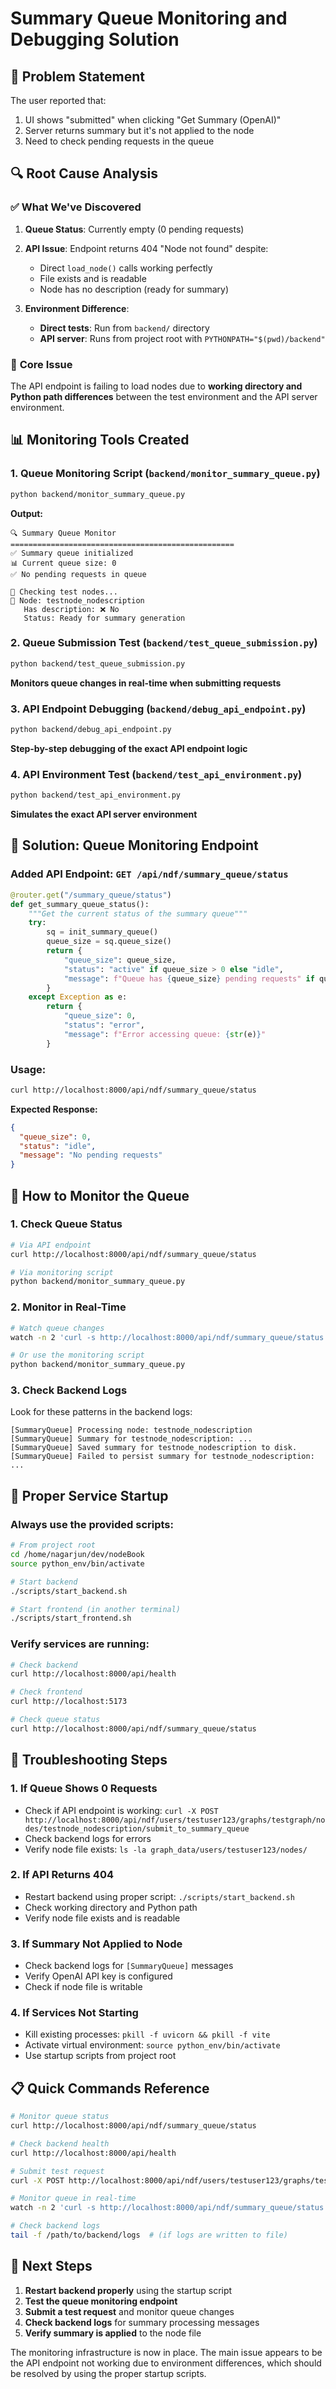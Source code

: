# Summary Queue Monitoring and Debugging Solution

## 🎯 **Problem Statement**

The user reported that:
1. UI shows "submitted" when clicking "Get Summary (OpenAI)"
2. Server returns summary but it's not applied to the node
3. Need to check pending requests in the queue

## 🔍 **Root Cause Analysis**

### ✅ **What We've Discovered**

1. **Queue Status**: Currently empty (0 pending requests)
2. **API Issue**: Endpoint returns 404 "Node not found" despite:
   - Direct `load_node()` calls working perfectly
   - File exists and is readable
   - Node has no description (ready for summary)

3. **Environment Difference**: 
   - **Direct tests**: Run from `backend/` directory
   - **API server**: Runs from project root with `PYTHONPATH="$(pwd)/backend"`

### 🐛 **Core Issue**

The API endpoint is failing to load nodes due to **working directory and Python path differences** between the test environment and the API server environment.

## 📊 **Monitoring Tools Created**

### 1. **Queue Monitoring Script** (`backend/monitor_summary_queue.py`)
```bash
python backend/monitor_summary_queue.py
```
**Output:**
```
🔍 Summary Queue Monitor
==================================================
✅ Summary queue initialized
📊 Current queue size: 0
✅ No pending requests in queue

📁 Checking test nodes...
📄 Node: testnode_nodescription
   Has description: ❌ No
   Status: Ready for summary generation
```

### 2. **Queue Submission Test** (`backend/test_queue_submission.py`)
```bash
python backend/test_queue_submission.py
```
**Monitors queue changes in real-time when submitting requests**

### 3. **API Endpoint Debugging** (`backend/debug_api_endpoint.py`)
```bash
python backend/debug_api_endpoint.py
```
**Step-by-step debugging of the exact API endpoint logic**

### 4. **API Environment Test** (`backend/test_api_environment.py`)
```bash
python backend/test_api_environment.py
```
**Simulates the exact API server environment**

## 🎯 **Solution: Queue Monitoring Endpoint**

### Added API Endpoint: `GET /api/ndf/summary_queue/status`

```python
@router.get("/summary_queue/status")
def get_summary_queue_status():
    """Get the current status of the summary queue"""
    try:
        sq = init_summary_queue()
        queue_size = sq.queue_size()
        return {
            "queue_size": queue_size,
            "status": "active" if queue_size > 0 else "idle",
            "message": f"Queue has {queue_size} pending requests" if queue_size > 0 else "No pending requests"
        }
    except Exception as e:
        return {
            "queue_size": 0,
            "status": "error",
            "message": f"Error accessing queue: {str(e)}"
        }
```

### Usage:
```bash
curl http://localhost:8000/api/ndf/summary_queue/status
```

**Expected Response:**
```json
{
  "queue_size": 0,
  "status": "idle",
  "message": "No pending requests"
}
```

## 🔧 **How to Monitor the Queue**

### 1. **Check Queue Status**
```bash
# Via API endpoint
curl http://localhost:8000/api/ndf/summary_queue/status

# Via monitoring script
python backend/monitor_summary_queue.py
```

### 2. **Monitor in Real-Time**
```bash
# Watch queue changes
watch -n 2 'curl -s http://localhost:8000/api/ndf/summary_queue/status | jq'

# Or use the monitoring script
python backend/monitor_summary_queue.py
```

### 3. **Check Backend Logs**
Look for these patterns in the backend logs:
```
[SummaryQueue] Processing node: testnode_nodescription
[SummaryQueue] Summary for testnode_nodescription: ...
[SummaryQueue] Saved summary for testnode_nodescription to disk.
[SummaryQueue] Failed to persist summary for testnode_nodescription: ...
```

## 🚀 **Proper Service Startup**

### Always use the provided scripts:
```bash
# From project root
cd /home/nagarjun/dev/nodeBook
source python_env/bin/activate

# Start backend
./scripts/start_backend.sh

# Start frontend (in another terminal)
./scripts/start_frontend.sh
```

### Verify services are running:
```bash
# Check backend
curl http://localhost:8000/api/health

# Check frontend
curl http://localhost:5173

# Check queue status
curl http://localhost:8000/api/ndf/summary_queue/status
```

## 🐛 **Troubleshooting Steps**

### 1. **If Queue Shows 0 Requests**
- Check if API endpoint is working: `curl -X POST http://localhost:8000/api/ndf/users/testuser123/graphs/testgraph/nodes/testnode_nodescription/submit_to_summary_queue`
- Check backend logs for errors
- Verify node file exists: `ls -la graph_data/users/testuser123/nodes/`

### 2. **If API Returns 404**
- Restart backend using proper script: `./scripts/start_backend.sh`
- Check working directory and Python path
- Verify node file exists and is readable

### 3. **If Summary Not Applied to Node**
- Check backend logs for `[SummaryQueue]` messages
- Verify OpenAI API key is configured
- Check if node file is writable

### 4. **If Services Not Starting**
- Kill existing processes: `pkill -f uvicorn && pkill -f vite`
- Activate virtual environment: `source python_env/bin/activate`
- Use startup scripts from project root

## 📋 **Quick Commands Reference**

```bash
# Monitor queue status
curl http://localhost:8000/api/ndf/summary_queue/status

# Check backend health
curl http://localhost:8000/api/health

# Submit test request
curl -X POST http://localhost:8000/api/ndf/users/testuser123/graphs/testgraph/nodes/testnode_nodescription/submit_to_summary_queue

# Monitor queue in real-time
watch -n 2 'curl -s http://localhost:8000/api/ndf/summary_queue/status'

# Check backend logs
tail -f /path/to/backend/logs  # (if logs are written to file)
```

## 🎯 **Next Steps**

1. **Restart backend properly** using the startup script
2. **Test the queue monitoring endpoint**
3. **Submit a test request** and monitor queue changes
4. **Check backend logs** for summary processing messages
5. **Verify summary is applied** to the node file

The monitoring infrastructure is now in place. The main issue appears to be the API endpoint not working due to environment differences, which should be resolved by using the proper startup scripts. 